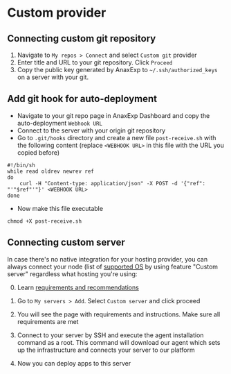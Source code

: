 # Custom provider

## Connecting custom git repository

1. Navigate to `My repos > Connect` and select `Custom git` provider 
2. Enter title and URL to your git repository. Click `Proceed`
3. Copy the public key generated by AnaxExp to `~/.ssh/authorized_keys` on a server with your git.

## Add git hook for auto-deployment

* Navigate to your git repo page in AnaxExp Dashboard and copy the auto-deployment `Webhook URL`
* Connect to the server with your origin git repository
* Go to `.git/hooks` directory and create a new file `post-receive.sh` with the following content (replace `<WEBHOOK URL>`  in this file with the URL you copied before)
```shell
#!/bin/sh
while read oldrev newrev ref
do
    curl -H "Content-type: application/json" -X POST -d '{"ref": "'"$ref"'"}' <WEBHOOK URL>
done
```
* Now make this file executable
```shell
chmod +X post-receive.sh
```

## Connecting custom server

In case there's no native integration for your hosting provider, you can always connect your node (list of [supported OS](../infrastructure/connecting-server.md#supported-os) by using feature "Custom server" regardless what hosting you're using:

0. Learn [requirements and recommendations](../infrastructure/connecting-server.md#requirements-and-recommendations)

1. Go to `My servers > Add`. Select `Custom server` and click proceed

2. You will see the page with requirements and instructions. Make sure all requirements are met
 
3. Connect to your server by SSH and execute the agent installation command as a root. This command will download our agent which sets up the infrastructure and connects your server to our platform

4. Now you can deploy apps to this server
